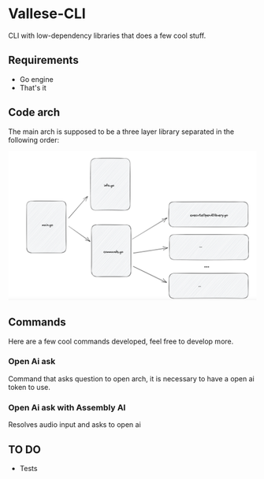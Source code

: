 # Vallese-CLI

CLI with low-dependency libraries that does a few cool stuff.

## Requirements

- Go engine
- That's it

## Code arch

The main arch is supposed to be a three layer library separated in the following order:

![Alt text](code-arch.png "Title")

## Commands
Here are a few cool commands developed, feel free to develop more.

### Open Ai ask
Command that asks question to open arch, it is necessary to have a open ai token to use.

### Open Ai ask with Assembly AI
Resolves audio input and asks to open ai

## TO DO
- Tests 